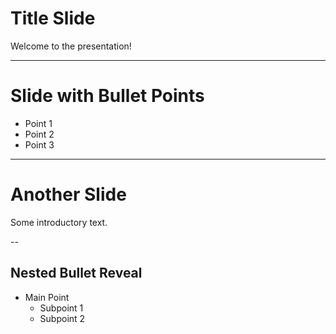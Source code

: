 # Title Slide

Welcome to the presentation!

---

# Slide with Bullet Points

- Point 1 <!-- .element: class="fragment" -->
- Point 2 <!-- .element: class="fragment" -->
- Point 3 <!-- .element: class="fragment" -->

---

# Another Slide

Some introductory text.

--

## Nested Bullet Reveal

- Main Point
    - Subpoint 1 <!-- .element: class="fragment" -->
    - Subpoint 2 <!-- .element: class="fragment" -->
